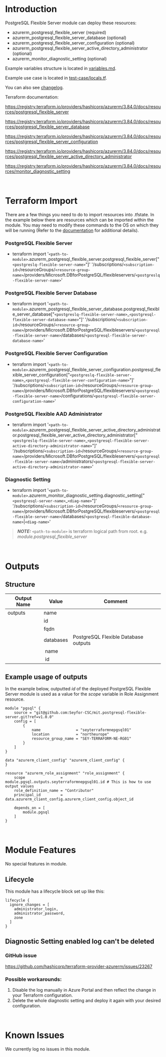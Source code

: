 # Introduction
PostgreSQL Flexible Server module can deploy these resources:
* azurerm_postgresql_flexible_server (required)
* azurerm_postgresql_flexible_server_database (optional)
* azurerm_postgresql_flexible_server_configuration (optional)
* azurerm_postgresql_flexible_server_active_directory_administrator (optional)
* azurerm_monitor_diagnostic_setting (optional)

Example variables structure is located in [variables.md](variables.md).

Example use case is located in [test-case/locals.tf](test-case/locals.tf).

You can also see [changelog](changelog.md).

Terraform documentation:

https://registry.terraform.io/providers/hashicorp/azurerm/3.84.0/docs/resources/postgresql_flexible_server

https://registry.terraform.io/providers/hashicorp/azurerm/3.84.0/docs/resources/postgresql_flexible_server_database

https://registry.terraform.io/providers/hashicorp/azurerm/3.84.0/docs/resources/postgresql_flexible_server_configuration

https://registry.terraform.io/providers/hashicorp/azurerm/3.84.0/docs/resources/postgresql_flexible_server_active_directory_administrator

https://registry.terraform.io/providers/hashicorp/azurerm/3.84.0/docs/resources/monitor_diagnostic_setting

&nbsp;

# Terraform Import
There are a few things you need to do to import resources into .tfstate. In the example below there are resources which can be imported within the module. You may need to modify these commands to the OS on which they will be running (Refer to the [documentation](https://developer.hashicorp.com/terraform/cli/commands/import#example-import-into-resource-configured-with-for_each) for additional details).
### PostgreSQL Flexible Server
* terraform import '`<path-to-module>`.azurerm_postgresql_flexible_server.postgresql_flexible_server["`<postgreslq-flexible-server-name>`"]' '/subscriptions/`<subscription-id>`/resourceGroups/`<resource-group-name>`/providers/Microsoft.DBforPostgreSQL/flexibleservers/`<postgreslq-flexible-server-name>`'
### PostgreSQL Flexible Server Database
* terraform import '`<path-to-module>`.azurerm_postgresql_flexible_server_database.postgresql_flexible_server_database["`<postgreslq-flexible-server-name>`_`<postgresql-flexible-server-database-name>`"]' '/subscriptions/`<subscription-id>`/resourceGroups/`<resource-group-name>`/providers/Microsoft.DBforPostgreSQL/flexibleservers/`<postgresql-flexible-server-name>`/databases/`<postgresql-flexible-server-database-name>`'
### PostgreSQL Flexible Server Configuration
* terraform import '`<path-to-module>`.azurerm_postgresql_flexible_server_configuration.postgresql_flexible_server_configuration["`<postgreslq-flexible-server-name>`_`<postgresql-flexible-server-configuration-name>`"]' '/subscriptions/`<subscription-id>`/resourceGroups/`<resource-group-name>`/providers/Microsoft.DBforPostgreSQL/flexibleservers/`<postgresql-flexible-server-name>`/configurations/`<postgresql-flexible-server-configuration-name>`'
### PostgreSQL Flexible AAD Administrator
* terraform import '`<path-to-module>`.azurerm_postgresql_flexible_server_active_directory_administrator.postgresql_flexible_server_active_directory_administrator["`<postgreslq-flexible-server-name>`_`<postgresql-flexible-server-active-directory-administrator-name>`"]' '/subscriptions/`<subscription-id>`/resourceGroups/`<resource-group-name>`/providers/Microsoft.DBforPostgreSQL/flexibleservers/`<postgresql-flexible-server-name>`/administrators/`<postgresql-flexible-server-active-directory-administrator-name>`'
### Diagnostic Setting
* terraform import '`<path-to-module>`.azurerm_monitor_diagnostic_setting.diagnostic_setting["`<postgresql-server-name>`_`<diag-name>`"]' '/subscriptions/`<subscription-id>`/resourceGroups/`<resource-group-name>`/providers/Microsoft.DBforPostgreSQL/flexibleservers/`<postgresql-flexible-server-name>`/databases/`<postgresql-flexible-database-name>`|`<diag-name>`'

 > **_NOTE:_** `<path-to-module>` is terraform logical path from root. e.g. _module.postgresql\_flexible\_server_

&nbsp;

# Outputs
## Structure

| Output Name | Value      | Comment                              |
| ----------- | ---------- | ------------------------------------ |
| outputs     | name       |                                      |
|             | id         |                                      |
|             | fqdn       |                                      |
|             | databases  | PostgreSQL Flexible Database outputs |
|             | &nbsp;name |                                      |
|             | &nbsp;id   |                                      |

## Example usage of outputs
In the example below, outputted _id_ of the deployed PostgreSQL Flexible Server module is used as a value for the _scope_ variable in Role Assignment resource.
```
module "pgsql" {
    source = "git@github.com:Seyfor-CSC/mit.postgresql-flexible-server.git?ref=v1.0.0"
    config = [
        {
            name                = "seyterraformnepgsql01"
            location            = "northeurope"
            resource_group_name = "SEY-TERRAFORM-NE-RG01"
        }
    ]
}

data "azurerm_client_config" "azurerm_client_config" {
}

resource "azurerm_role_assignment" "role_assignment" {
    scope                = module.pgsql.outputs.seyterraformnepgsql01.id # This is how to use output values
    role_definition_name = "Contributor"
    principal_id         = data.azurerm_client_config.azurerm_client_config.object_id

    depends_on = [
        module.pgsql
    ]
}
```

&nbsp;

# Module Features
No special features in module.
## Lifecycle
This module has a lifecycle block set up like this:
```
lifecycle {
  ignore_changes = [
    administrator_login,
    administrator_password,
    zone
  ]
}
```
## Diagnostic Setting enabled log can't be deleted
### GitHub issue
https://github.com/hashicorp/terraform-provider-azurerm/issues/23267
### Possible workarounds: 
1. Disable the log manually in Azure Portal and then reflect the change in your Terraform configuration.
2. Delete the whole diagnostic setting and deploy it again with your desired configuration.

&nbsp;

# Known Issues
We currently log no issues in this module.
